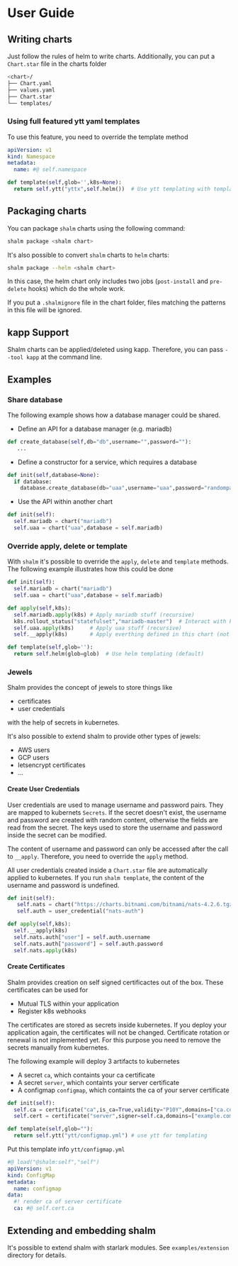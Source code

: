 # User Guide

## Writing charts

Just follow the rules of helm to write charts. Additionally, you can put a `Chart.star` file in the charts folder

```bash
<chart>/
├── Chart.yaml
├── values.yaml
├── Chart.star
└── templates/
```


### Using full featured ytt yaml templates

To use this feature, you need to override the template method

```yaml
apiVersion: v1
kind: Namespace
metadata:
  name: #@ self.namespace
```

```python
def template(self,glob='',k8s=None):
  return self.ytt("yttx",self.helm())  # Use ytt templating with templates in directory 'yttx' feeding in output from another helm template
```

## Packaging charts

You can package `shalm` charts using the following command:

```bash
shalm package <shalm chart>
```

It's also possible to convert `shalm` charts to `helm` charts:

```bash
shalm package --helm <shalm chart>
```

In this case, the helm chart only includes two jobs (`post-install` and `pre-delete` hooks) which do the whole work.

If you put a `.shalmignore` file in the chart folder, files matching the patterns in this file will be ignored.

## kapp Support

Shalm charts can be applied/deleted using kapp. Therefore, you can pass `--tool kapp` at the command line.

## Examples

### Share database

The following example shows how a database manager could be shared.

* Define an API for a database manager (e.g. mariadb)

```python
def create_database(self,db="db",username="",password=""):
   ...
```

* Define a constructor for a service, which requires a database

```python
def init(self,database=None):
  if database:
    database.create_database(db="uaa",username="uaa",password="randompass")
```

* Use the API within another chart

```python
def init(self):
  self.mariadb = chart("mariadb")
  self.uaa = chart("uaa",database = self.mariadb)
```

### Override apply, delete or template

With `shalm` it's possible to override the `apply`, `delete` and `template` methods. The following example illustrates how this could be done

```python
def init(self):
  self.mariadb = chart("mariadb")
  self.uaa = chart("uaa",database = self.mariadb)

def apply(self,k8s):
  self.mariadb.apply(k8s) # Apply mariadb stuff (recursive)
  k8s.rollout_status("statefulset","mariadb-master")  # Interact with kubernetes
  self.uaa.apply(k8s)     # Apply uaa stuff (recursive)
  self.__apply(k8s)       # Apply everthing defined in this chart (not recursive)

def template(self,glob=''):
  return self.helm(glob=glob)  # Use helm templating (default)
```

### Jewels

Shalm provides the concept of jewels to store things like

* certificates
* user credentials

with the help of secrets in kubernetes.

It's also possible to extend shalm to provide other types of jewels:

* AWS users
* GCP users
* letsencrypt certificates
* ...

#### Create User Credentials

User credentials are used to manage username and password pairs. They are mapped to kubernets `Secrets`.
If the secret doesn't exist, the username and password are created with random content, otherwise the fields are
read from the secret. The keys used to store the username and password inside the secret can be modified.

The content of username and password can only be accessed after the call to `__apply`.
Therefore, you need to override the `apply` method.

All user credentials created inside a `Chart.star` file are automatically applied to kubernetes.
If you run `shalm template`, the content of the username and password is undefined.

```python
def init(self):
   self.nats = chart("https://charts.bitnami.com/bitnami/nats-4.2.6.tgz")
   self.auth = user_credential("nats-auth")

def apply(self,k8s):
  self.__apply(k8s)
  self.nats.auth["user"] = self.auth.username
  self.nats.auth["password"] = self.auth.password
  self.nats.apply(k8s)
```

#### Create Certificates

Shalm provides creation on self signed certificactes out of the box. These certificates can be used for
* Mutual TLS within your application
* Register k8s webhooks

The certificates are stored as secrets inside kubernetes. If you deploy your application again, the certificates will not be changed. Certificate rotation or renewal is not implemented yet. For this purpose you need to remove the secrets manually from kubernetes.

The following example will deploy 3 artifacts to kubernetes

* A secret `ca`, which containts your ca certificate
* A secret `server`, which containts your server certificate
* A configmap `configmap`, which containts the ca of your server certificate

```python
def init(self):
  self.ca = certificate("ca",is_ca=True,validity="P10Y",domains=["ca.com"]) # Create CA
  self.cert = certificate("server",signer=self.ca,domains=["example.com"],validity="P1Y")

def template(self,glob=""):
  return self.ytt("ytt/configmap.yml") # use ytt for templating
```

Put this template info `ytt/configmap.yml`

```yaml
#@ load("@shalm:self","self")
apiVersion: v1
kind: ConfigMap
metadata:
  name: configmap
data:
  #! render ca of server certificate
  ca: #@ self.cert.ca
```


## Extending and embedding shalm

It's possible to extend shalm with starlark modules. See `examples/extension` directory for details.

